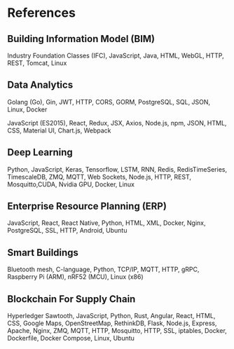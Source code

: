 # References

## Building Information Model (BIM)

Industry Foundation Classes (IFC), JavaScript, Java, HTML, WebGL, HTTP, REST, Tomcat, Linux

## Data Analytics

Golang (Go), Gin, JWT, HTTP, CORS, GORM, PostgreSQL, SQL, JSON, Linux, Docker

JavaScript (ES2015), React, Redux, JSX, Axios, Node.js, npm, JSON, HTML, CSS, Material UI, Chart.js, Webpack

## Deep Learning

Python, JavaScript, Keras, Tensorflow, LSTM, RNN, Redis, RedisTimeSeries, TimescaleDB, ZMQ, MQTT, Web Sockets, Node.js, HTTP, REST, Mosquitto,CUDA, Nvidia GPU, Docker, Linux

## Enterprise Resource Planning (ERP)

JavaScript, React, React Native, Python, HTML, XML, Docker, Nginx, PostgreSQL, SSL, HTTP, Android, Ubuntu

## Smart Buildings

Bluetooth mesh, C-language, Python, TCP/IP, MQTT, HTTP, gRPC, Raspberry Pi (ARM), nRF52 (MCU), Linux (x86)

## Blockchain For Supply Chain

Hyperledger Sawtooth, JavaScript, Python, Rust, Angular, React, HTML, CSS, Google Maps, OpenStreetMap, RethinkDB, Flask, Node.js, Express, Apache, Nginx, ZMQ, MQTT, HTTP, Mosquitto, HTTP, SSL, iptables, Docker, Dockerfile, Docker Compose, Linux, Ubuntu
